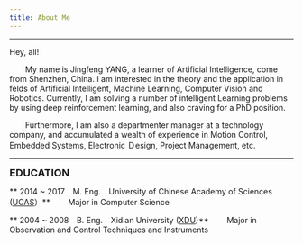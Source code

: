 ```yaml
---
title: About Me
---
```


---
Hey, all!

&emsp;&emsp;My name is Jingfeng YANG, a learner of Artificial Intelligence, come from Shenzhen, China. I am interested in the theory and the application in felds of Artificial Intelligent, Machine Learning, Computer Vision and Robotics. Currently, I am solving a number of intelligent Learning problems by using deep reinforcement learning, and also craving for a PhD position.

&emsp;&emsp;Furthermore, I am also a departmenter manager at a technology company, and accumulated a wealth of experience in Motion Control, Embedded Systems, Electronic Ｄesign, Project Management, etc.

---
<font size = "4px">**EDUCATION**</font>  

** 2014 ~ 2017&emsp;M. Eng.&emsp;University of Chinese Academy of Sciences ([UCAS](http://english.ucas.ac.cn)）**
&emsp;&emsp;Major in Computer Science   

** 2004 ~ 2008&emsp;B. Eng.&emsp;Xidian University ([XDU](http://en.xidian.edu.cn))**
&emsp;&emsp;Major in Observation and Control Techniques and Instruments

